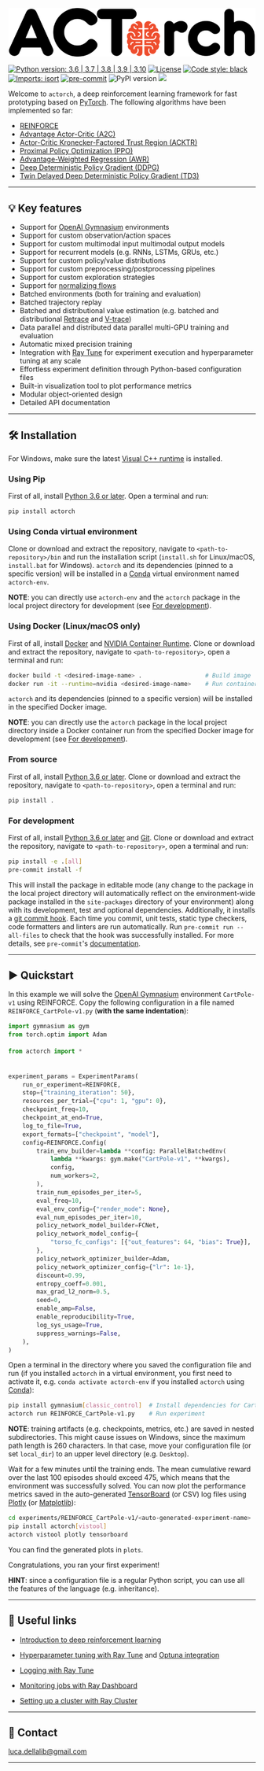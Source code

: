 ![logo](docs/_static/images/actorch-logo.png)

[![Python version: 3.6 | 3.7 | 3.8 | 3.9 | 3.10](https://img.shields.io/badge/python-3.6%20|%203.7%20|%203.8%20|%203.9%20|%203.10-blue)](https://www.python.org/downloads/)
[![License](https://img.shields.io/badge/License-Apache_2.0-blue.svg)](https://github.com/lucadellalib/bayestorch/blob/main/LICENSE)
[![Code style: black](https://img.shields.io/badge/code%20style-black-000000.svg)](https://github.com/psf/black)
[![Imports: isort](https://img.shields.io/badge/%20imports-isort-%231674b1?style=flat&labelColor=ef8336)](https://github.com/PyCQA/isort)
[![pre-commit](https://img.shields.io/badge/pre--commit-enabled-brightgreen?logo=pre-commit&logoColor=white)](https://github.com/pre-commit/pre-commit)
![PyPI version](https://img.shields.io/pypi/v/actorch)
[![](https://pepy.tech/badge/actorch)](https://pypi.org/project/actorch/)

Welcome to `actorch`, a deep reinforcement learning framework for fast prototyping based on
[PyTorch](https://pytorch.org). The following algorithms have been implemented so far:

- [REINFORCE](https://people.cs.umass.edu/~barto/courses/cs687/williams92simple.pdf)
- [Advantage Actor-Critic (A2C)](https://arxiv.org/abs/1602.01783)
- [Actor-Critic Kronecker-Factored Trust Region (ACKTR)](https://arxiv.org/abs/1708.05144)
- [Proximal Policy Optimization (PPO)](https://arxiv.org/abs/1707.06347)
- [Advantage-Weighted Regression (AWR)](https://arxiv.org/abs/1910.00177)
- [Deep Deterministic Policy Gradient (DDPG)](https://arxiv.org/abs/1509.02971)
- [Twin Delayed Deep Deterministic Policy Gradient (TD3)](https://arxiv.org/abs/1802.09477)

---------------------------------------------------------------------------------------------------------

## 💡 Key features

- Support for [OpenAI Gymnasium](https://gymnasium.farama.org/) environments
- Support for custom observation/action spaces
- Support for custom multimodal input multimodal output models
- Support for recurrent models (e.g. RNNs, LSTMs, GRUs, etc.)
- Support for custom policy/value distributions
- Support for custom preprocessing/postprocessing pipelines
- Support for custom exploration strategies
- Support for [normalizing flows](https://arxiv.org/abs/1906.02771)
- Batched environments (both for training and evaluation)
- Batched trajectory replay
- Batched and distributional value estimation (e.g. batched and distributional [Retrace](https://arxiv.org/abs/1606.02647) and [V-trace](https://arxiv.org/abs/1802.01561))
- Data parallel and distributed data parallel multi-GPU training and evaluation
- Automatic mixed precision training
- Integration with [Ray Tune](https://docs.ray.io/en/latest/tune/index.html) for experiment execution and hyperparameter tuning at any scale
- Effortless experiment definition through Python-based configuration files
- Built-in visualization tool to plot performance metrics
- Modular object-oriented design
- Detailed API documentation

---------------------------------------------------------------------------------------------------------

## 🛠️️ Installation

For Windows, make sure the latest [Visual C++ runtime](https://support.microsoft.com/en-us/help/2977003/the-latest-supported-visual-c-downloads)
is installed.

### Using Pip

First of all, install [Python 3.6 or later](https://www.python.org). Open a terminal and run:

```bash
pip install actorch
```

### Using Conda virtual environment

Clone or download and extract the repository, navigate to `<path-to-repository>/bin` and run
the installation script (`install.sh` for Linux/macOS, `install.bat` for Windows).
`actorch` and its dependencies (pinned to a specific version) will be installed in
a [Conda](https://www.anaconda.com/) virtual environment named `actorch-env`.

**NOTE**: you can directly use `actorch-env` and the `actorch` package in the local project
directory for development (see [For development](#for-development)).

### Using Docker (Linux/macOS only)

First of all, install [Docker](https://www.docker.com) and [NVIDIA Container Runtime](https://developer.nvidia.com/nvidia-container-runtime).
Clone or download and extract the repository, navigate to `<path-to-repository>`, open a
terminal and run:

```bash
docker build -t <desired-image-name> .                  # Build image
docker run -it --runtime=nvidia <desired-image-name>    # Run container from image
```

`actorch` and its dependencies (pinned to a specific version) will be installed in the
specified Docker image.

**NOTE**: you can directly use the `actorch` package in the local project directory inside
a Docker container run from the specified Docker image for development (see [For development](#for-development)).

### From source

First of all, install [Python 3.6 or later](https://www.python.org).
Clone or download and extract the repository, navigate to `<path-to-repository>`, open a
terminal and run:

```bash
pip install .
```

### For development

First of all, install [Python 3.6 or later](https://www.python.org) and [Git](https://git-scm.com/).
Clone or download and extract the repository, navigate to `<path-to-repository>`, open a
terminal and run:

```bash
pip install -e .[all]
pre-commit install -f
```

This will install the package in editable mode (any change to the package in the local
project directory will automatically reflect on the environment-wide package installed
in the `site-packages` directory of your environment) along with its development, test
and optional dependencies.
Additionally, it installs a [git commit hook](https://git-scm.com/book/en/v2/Customizing-Git-Git-Hooks).
Each time you commit, unit tests, static type checkers, code formatters and linters are
run automatically. Run `pre-commit run --all-files` to check that the hook was successfully
installed. For more details, see `pre-commit`'s [documentation](https://pre-commit.com).

---------------------------------------------------------------------------------------------------------

## ▶️ Quickstart

In this example we will solve the [OpenAI Gymnasium](https://gymnasium.farama.org/) environment
`CartPole-v1` using REINFORCE.
Copy the following configuration in a file named `REINFORCE_CartPole-v1.py` (**with the
same indentation**):

```python
import gymnasium as gym
from torch.optim import Adam

from actorch import *


experiment_params = ExperimentParams(
    run_or_experiment=REINFORCE,
    stop={"training_iteration": 50},
    resources_per_trial={"cpu": 1, "gpu": 0},
    checkpoint_freq=10,
    checkpoint_at_end=True,
    log_to_file=True,
    export_formats=["checkpoint", "model"],
    config=REINFORCE.Config(
        train_env_builder=lambda **config: ParallelBatchedEnv(
            lambda **kwargs: gym.make("CartPole-v1", **kwargs),
            config,
            num_workers=2,
        ),
        train_num_episodes_per_iter=5,
        eval_freq=10,
        eval_env_config={"render_mode": None},
        eval_num_episodes_per_iter=10,
        policy_network_model_builder=FCNet,
        policy_network_model_config={
            "torso_fc_configs": [{"out_features": 64, "bias": True}],
        },
        policy_network_optimizer_builder=Adam,
        policy_network_optimizer_config={"lr": 1e-1},
        discount=0.99,
        entropy_coeff=0.001,
        max_grad_l2_norm=0.5,
        seed=0,
        enable_amp=False,
        enable_reproducibility=True,
        log_sys_usage=True,
        suppress_warnings=False,
    ),
)
```

Open a terminal in the directory where you saved the configuration file and run
(if you installed `actorch` in a virtual environment, you first need to activate
it, e.g. `conda activate actorch-env` if you installed `actorch` using [Conda](https://www.anaconda.com/)):

```bash
pip install gymnasium[classic_control]  # Install dependencies for CartPole-v1
actorch run REINFORCE_CartPole-v1.py    # Run experiment
```

**NOTE**: training artifacts (e.g. checkpoints, metrics, etc.) are saved in nested subdirectories.
This might cause issues on Windows, since the maximum path length is 260 characters. In that case,
move your configuration file (or set `local_dir`) to an upper level directory (e.g. `Desktop`).

Wait for a few minutes until the training ends. The mean cumulative reward over
the last 100 episodes should exceed 475, which means that the environment was
successfully solved. You can now plot the performance metrics saved in the auto-generated
[TensorBoard](https://www.tensorflow.org/tensorboard) (or CSV) log files using [Plotly](https://plotly.com/)
(or [Matplotlib](https://matplotlib.org/)):

```bash
cd experiments/REINFORCE_CartPole-v1/<auto-generated-experiment-name>
pip install actorch[vistool]
actorch vistool plotly tensorboard
```

You can find the generated plots in `plots`.

Congratulations, you ran your first experiment!

**HINT**: since a configuration file is a regular Python script, you can use all the
features of the language (e.g. inheritance).

---------------------------------------------------------------------------------------------------------

## 🔗 Useful links

- [Introduction to deep reinforcement learning](https://spinningup.openai.com/en/latest/)

- [Hyperparameter tuning with Ray Tune](https://docs.ray.io/en/releases-1.13.0/tune/tutorials/tune-lifecycle.html)
  and [Optuna integration](https://docs.ray.io/en/releases-1.13.0/tune/examples/optuna_example.html)

- [Logging with Ray Tune](https://docs.ray.io/en/releases-1.13.0/tune/api_docs/logging.html)

- [Monitoring jobs with Ray Dashboard](https://docs.ray.io/en/releases-1.13.0/ray-core/ray-dashboard.html)

- [Setting up a cluster with Ray Cluster](https://docs.ray.io/en/releases-1.13.0/cluster/index.html)

---------------------------------------------------------------------------------------------------------

## 📧 Contact

[luca.dellalib@gmail.com](mailto:luca.dellalib@gmail.com)

---------------------------------------------------------------------------------------------------------
